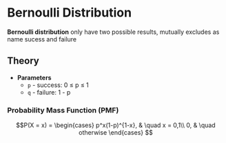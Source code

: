 # Bernoulli Distribution

**Bernoulli distribution** only have two possible results, mutually excludes as name sucess and failure

## Theory

- **Parameters**
  - `p` - success: 0 ≤ p ≤ 1 
  - `q` - failure: 1 - p


### Probability Mass Function (PMF)

$$P(X = x) = 
    \begin{cases}
      p^x(1-p)^{1-x}, & \quad x = 0,1\\
      0, & \quad otherwise
    \end{cases}
$$
